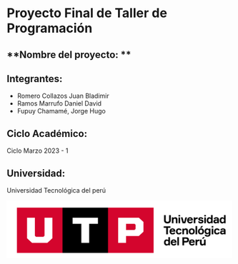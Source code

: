 # Proyecto Final de Taller de Programación

## **Nombre del proyecto: **



## **Integrantes:**

* Romero Collazos Juan Bladimir
* Ramos Marrufo Daniel David
* Fupuy Chamamé, Jorge Hugo

## **Ciclo Académico:**

Ciclo Marzo 2023 - 1

## **Universidad:**

Universidad Tecnológica del perú

![Logo UTP](https://github.com/INGSYSTEM/Proyecto-Final-TP/blob/main/recursos_adicionales/LOGOTIPO-UTP.png)
